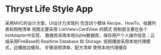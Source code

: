 # Thryst Life Style App
采用MVC的设计方案，UI设计力求简约
包含四个模块  Recipe、HowTo、收藏列表和购物清单
视图主要采用 ListView+CardView 的模式
控制层主要在各个listAdapter中实现，
数据库采用本地Sqlite数据库，保存用户个人操作信息；云端采用FireBase的 Realtime Database 和 Storage. 
视频播放采用本地代理模式，边播放边缓存。
步骤说明清单、配方清单 使用本地代理缓存
